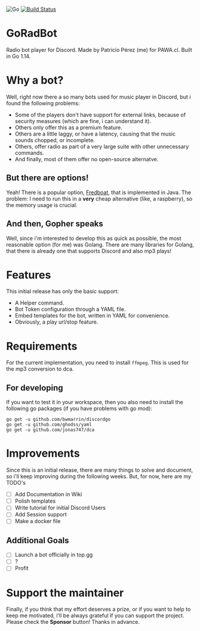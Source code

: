 
![Go](https://github.com/PAWA-cl/goradbot/workflows/Go/badge.svg?branch=develop) [![Build Status](https://travis-ci.com/PAWA-cl/goradbot.svg?branch=develop)](https://travis-ci.com/PAWA-cl/goradbot)

# GoRadBot

Radio bot player for Discord. Made by Patricio Pérez (me) for PAWA.cl. Built in Go 1.14.

# Why a bot?

Well, right now there a so many bots used for music player in Discord, but i found the following problems:

- Some of the players don't have support for external links, because of security measures (which are fine, i can understand it).
- Others only offer this as a premium feature.
- Others are a little laggy, or have a latency, causing that the music sounds chopped, or incomplete.
- Others, offer radio as part of a very large suite with other unnecessary commands.
- And finally, most of them offer no open-source alternatve.

## But there are options!

Yeah! There is a popular option, [Fredboat](https://github.com/Frederikam/FredBoat), that is implemented in Java. The problem: I need to run this in a **very** cheap alternative (like, a raspberry), so the memory usage is crucial.
 
## And then, Gopher speaks

Well, since i'm interested to develop this as quick as possible, the most reasonable option (for me) was Golang. There are many libraries for Golang, that there is already one that supports Discord and also mp3 plays!

# Features

This initial release has only the basic support:

- A Helper command.
- Bot Token configuration through a YAML file.
- Embed templates for the bot, written in YAML for convenience.
- Obviously, a play url/stop feature.

# Requirements

For the current implementation, you need to install `ffmpeg`. This is used for the mp3 conversion to dca.

## For developing

If you want to test it in your workspace, then you also need to install the following go packages (if you have problems with go mod):

    go get -u github.com/bwmarrin/discordgo
    go get -u github.com/ghodss/yaml
    go get -u github.com/jonas747/dca

# Improvements

Since this is an initial release, there are many things to solve and document, so i'll keep improving during the following weeks. But, for now, here are my TODO's

 - [ ] Add Documentation in Wiki
 - [ ] Polish templates
 - [ ] Write tutorial for initial Discord Users
 - [ ] Add Session support
 - [ ] Make a docker file

## Additional Goals
 - [ ] Launch a bot officially in top.gg
 - [ ] ?
 - [ ] Profit

# Support the maintainer
Finally, if you think that my effort deserves a prize, or if you want to help to keep me motivated, i'll be always grateful if you can support the project. Please check the **Sponsor** button! Thanks in advance.
